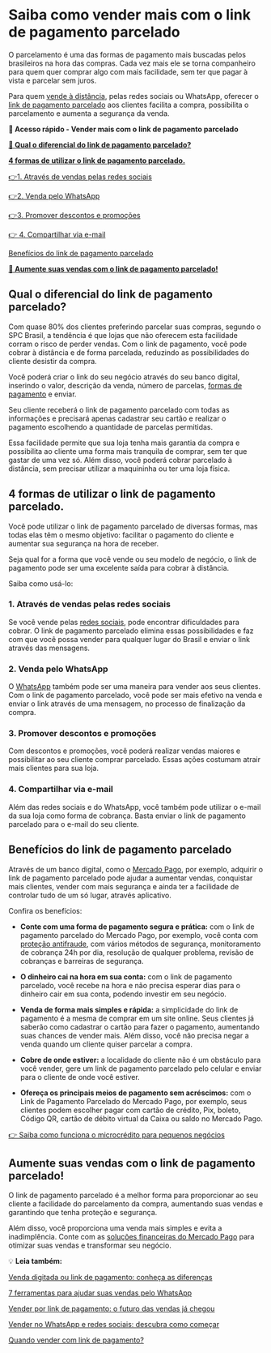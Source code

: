 # Saiba como vender mais com o link de pagamento parcelado

O parcelamento é uma das formas de pagamento mais buscadas pelos brasileiros na hora das compras. Cada vez mais ele se torna companheiro para quem quer comprar algo com mais facilidade, sem ter que pagar à vista e parcelar sem juros.

Para quem [vende à distância](https://meubolso.mercadopago.com.br/link-de-pagamento-descubra-como-funciona-essa-maneira-de-fazer-cobrancas-a-distancia), pelas redes sociais ou WhatsApp, oferecer o [link de pagamento parcelado](https://meubolso.mercadopago.com.br/link-de-pagamento-parcelado-mercado-pago) aos clientes facilita a compra, possibilita o parcelamento e aumenta a segurança da venda.

**💙 Acesso rápido - Vender mais com o link de pagamento parcelado**

**[🤔 Qual o diferencial do link de pagamento parcelado?](#A)**

**[4 formas de utilizar o link de pagamento parcelado.](#B)**

[](#C)[👉](#F)[1. Através de vendas pelas redes sociais](#C)

[](#D)[👉](#F)[2. Venda pelo WhatsApp](#D)

[](#E)[👉](#F)[3. Promover descontos e promoções](#E)

[👉 4. Compartilhar via e-mail](#F)

[Benefícios do link de pagamento parcelado](#G)

**[💙 Aumente suas vendas com o link de pagamento parcelado!](#H)**

[](#)
## Qual o diferencial do link de pagamento parcelado?

Com quase 80% dos clientes preferindo parcelar suas compras, segundo o SPC Brasil, a tendência é que lojas que não oferecem esta facilidade corram o risco de perder vendas. Com o link de pagamento, você pode cobrar à distância e de forma parcelada, reduzindo as possibilidades do cliente desistir da compra.

Você poderá criar o link do seu negócio através do seu banco digital, inserindo o valor, descrição da venda, número de parcelas, [formas de pagamento](https://meubolso.mercadopago.com.br/formas-de-pagamento-mercado-pago-para-seu-negocio) e enviar.

Seu cliente receberá o link de pagamento parcelado com todas as informações e precisará apenas cadastrar seu cartão e realizar o pagamento escolhendo a quantidade de parcelas permitidas.

Essa facilidade permite que sua loja tenha mais garantia da compra e possibilita ao cliente uma forma mais tranquila de comprar, sem ter que gastar de uma vez só. Além disso, você poderá cobrar parcelado à distância, sem precisar utilizar a maquininha ou ter uma loja física.

[](#)
## 4 formas de utilizar o link de pagamento parcelado.

Você pode utilizar o link de pagamento parcelado de diversas formas, mas todas elas têm o mesmo objetivo: facilitar o pagamento do cliente e aumentar sua segurança na hora de receber.

Seja qual for a forma que você vende ou seu modelo de negócio, o link de pagamento pode ser uma excelente saída para cobrar à distância.

Saiba como usá-lo:

[](#)
### 1. Através de vendas pelas redes sociais

Se você vende pelas [redes sociais](https://meubolso.mercadopago.com.br/link-pagamento-redes-sociais), pode encontrar dificuldades para cobrar. O link de pagamento parcelado elimina essas possibilidades e faz com que você possa vender para qualquer lugar do Brasil e enviar o link através das mensagens.

[](#)
### 2. Venda pelo WhatsApp

O [WhatsApp](https://meubolso.mercadopago.com.br/como-vender-pelo-whatsapp-em-8-passos) também pode ser uma maneira para vender aos seus clientes. Com o link de pagamento parcelado, você pode ser mais efetivo na venda e enviar o link através de uma mensagem, no processo de finalização da compra.

[](#)
### 3. Promover descontos e promoções

Com descontos e promoções, você poderá realizar vendas maiores e possibilitar ao seu cliente comprar parcelado. Essas ações costumam atrair mais clientes para sua loja.

[](#)
### 4. Compartilhar via e-mail

Além das redes sociais e do WhatsApp, você também pode utilizar o e-mail da sua loja como forma de cobrança. Basta enviar o link de pagamento parcelado para o e-mail do seu cliente.

[](#)
## Benefícios do link de pagamento parcelado

Através de um banco digital, como o [Mercado Pago](https://meubolso.mercadopago.com.br/receber-link-de-pagamento-mercado-pago), por exemplo, adquirir o link de pagamento parcelado pode ajudar a aumentar vendas, conquistar mais clientes, vender com mais segurança e ainda ter a facilidade de controlar tudo de um só lugar, através aplicativo.

Confira os benefícios:

- **Conte com uma forma de pagamento segura e prática:** com o link de pagamento parcelado do Mercado Pago, por exemplo, você conta com [proteção antifraude](https://conteudo.mercadopago.com.br/antifraude-mercado-pago-como-funciona-o-sistema-que-cuida-bem-do-seu-dinheiro), com vários métodos de segurança, monitoramento de cobrança 24h por dia, resolução de qualquer problema, revisão de cobranças e barreiras de segurança.

- **O dinheiro cai na hora em sua conta:** com o link de pagamento parcelado, você recebe na hora e não precisa esperar dias para o dinheiro cair em sua conta, podendo investir em seu negócio.

- **Venda de forma mais simples e rápida:** a simplicidade do link de pagamento é a mesma de comprar em um site online. Seus clientes já saberão como cadastrar o cartão para fazer o pagamento, aumentando suas chances de vender mais. Além disso, você não precisa negar a venda quando um cliente quiser parcelar a compra.

- **Cobre de onde estiver:** a localidade do cliente não é um obstáculo para você vender, gere um link de pagamento parcelado pelo celular e enviar para o cliente de onde você estiver.

- **Ofereça os principais meios de pagamento sem acréscimos:** com o Link de Pagamento Parcelado do Mercado Pago, por exemplo, seus clientes podem escolher pagar com cartão de crédito, Pix, boleto, Código QR, cartão de débito virtual da Caixa ou saldo no Mercado Pago.

[👉 Saiba como funciona o microcrédito para pequenos negócios](https://meubolso.mercadopago.com.br/microcredito-gestao-financeira-seu-negocio)

[](#)
## Aumente suas vendas com o link de pagamento parcelado!

O link de pagamento parcelado é a melhor forma para proporcionar ao seu cliente a facilidade do parcelamento da compra, aumentando suas vendas e garantindo que tenha proteção e segurança.

Além disso, você proporciona uma venda mais simples e evita a inadimplência. Conte com as [soluções financeiras do Mercado Pago](https://meubolso.mercadopago.com.br/solucoes-financeiras-para-abrir-um-negocio) para otimizar suas vendas e transformar seu negócio.

💡 **Leia também:**

[Venda digitada ou link de pagamento: conheça as diferenças](https://meubolso.mercadopago.com.br/venda-digitada-link-de-pagamento-diferencas)

[7 ferramentas para ajudar suas vendas pelo WhatsApp](https://meubolso.mercadopago.com.br/7-ferramentas-para-ajudar-suas-vendas-pelo-whatsapp)

[Vender por link de pagamento: o futuro das vendas já chegou](https://meubolso.mercadopago.com.br/vender-com-link-de-pagamento-o-futuro-ja-chegou)

[Vender no WhatsApp e redes sociais: descubra como começar](https://meubolso.mercadopago.com.br/venda-em-redes-sociais-como-transforma-las-em-pontos-de-venda)

[Quando vender com link de pagamento?](https://meubolso.mercadopago.com.br/quando-vender-com-link-de-pagamento)